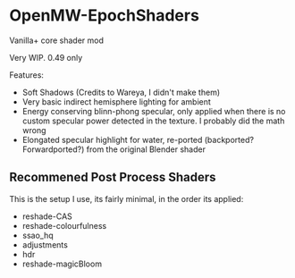 # OpenMW-EpochShaders
Vanilla+ core shader mod

Very WIP. 0.49 only

Features:
- Soft Shadows (Credits to Wareya, I didn't make them)
- Very basic indirect hemisphere lighting for ambient
- Energy conserving blinn-phong specular, only applied when there is no custom specular power detected in the texture. I probably did the math wrong
- Elongated specular highlight for water, re-ported (backported? Forwardported?) from the original Blender shader

<h2>Recommened Post Process Shaders</h2>
This is the setup I use, its fairly minimal, in the order its applied: 

- reshade-CAS
- reshade-colourfulness
- ssao_hq
- adjustments
- hdr
- reshade-magicBloom
